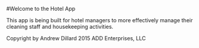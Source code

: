 #Welcome to the Hotel App

This app is being built for hotel managers to more effectively manage their cleaning staff and housekeeping activities.

Copyright by Andrew Dillard 2015
ADD Enterprises, LLC 
